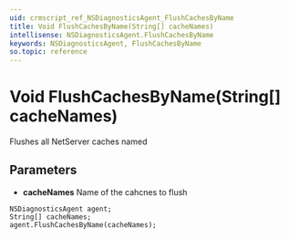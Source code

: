 ```yaml
---
uid: crmscript_ref_NSDiagnosticsAgent_FlushCachesByName
title: Void FlushCachesByName(String[] cacheNames)
intellisense: NSDiagnosticsAgent.FlushCachesByName
keywords: NSDiagnosticsAgent, FlushCachesByName
so.topic: reference
---
```


# Void FlushCachesByName(String[] cacheNames)

Flushes all NetServer caches named

## Parameters

* **cacheNames** Name of the cahcnes to flush

```crmscript
NSDiagnosticsAgent agent;
String[] cacheNames;
agent.FlushCachesByName(cacheNames);
```

